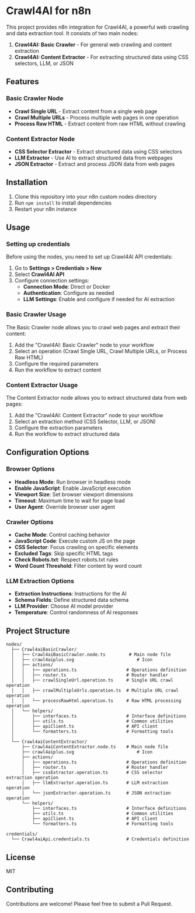 # Crawl4AI for n8n

This project provides n8n integration for Crawl4AI, a powerful web crawling and data extraction tool. It consists of two main nodes:

1. **Crawl4AI: Basic Crawler** - For general web crawling and content extraction
2. **Crawl4AI: Content Extractor** - For extracting structured data using CSS selectors, LLM, or JSON

## Features

### Basic Crawler Node

- **Crawl Single URL** - Extract content from a single web page
- **Crawl Multiple URLs** - Process multiple web pages in one operation
- **Process Raw HTML** - Extract content from raw HTML without crawling

### Content Extractor Node

- **CSS Selector Extractor** - Extract structured data using CSS selectors
- **LLM Extractor** - Use AI to extract structured data from webpages
- **JSON Extractor** - Extract and process JSON data from web pages

## Installation

1. Clone this repository into your n8n custom nodes directory
2. Run `npm install` to install dependencies
3. Restart your n8n instance

## Usage

### Setting up credentials

Before using the nodes, you need to set up Crawl4AI API credentials:

1. Go to **Settings > Credentials > New**
2. Select **Crawl4AI API**
3. Configure connection settings:
   - **Connection Mode**: Direct or Docker
   - **Authentication**: Configure as needed
   - **LLM Settings**: Enable and configure if needed for AI extraction

### Basic Crawler Usage

The Basic Crawler node allows you to crawl web pages and extract their content:

1. Add the "Crawl4AI: Basic Crawler" node to your workflow
2. Select an operation (Crawl Single URL, Crawl Multiple URLs, or Process Raw HTML)
3. Configure the required parameters
4. Run the workflow to extract content

### Content Extractor Usage

The Content Extractor node allows you to extract structured data from web pages:

1. Add the "Crawl4AI: Content Extractor" node to your workflow
2. Select an extraction method (CSS Selector, LLM, or JSON)
3. Configure the extraction parameters
4. Run the workflow to extract structured data

## Configuration Options

### Browser Options

- **Headless Mode**: Run browser in headless mode
- **Enable JavaScript**: Enable JavaScript execution
- **Viewport Size**: Set browser viewport dimensions
- **Timeout**: Maximum time to wait for page load
- **User Agent**: Override browser user agent

### Crawler Options

- **Cache Mode**: Control caching behavior
- **JavaScript Code**: Execute custom JS on the page
- **CSS Selector**: Focus crawling on specific elements
- **Excluded Tags**: Skip specific HTML tags
- **Check Robots.txt**: Respect robots.txt rules
- **Word Count Threshold**: Filter content by word count

### LLM Extraction Options

- **Extraction Instructions**: Instructions for the AI
- **Schema Fields**: Define structured data schema
- **LLM Provider**: Choose AI model provider
- **Temperature**: Control randomness of AI responses

## Project Structure

```
nodes/
  ├── Crawl4aiBasicCrawler/
  │   ├── Crawl4aiBasicCrawler.node.ts         # Main node file
  │   ├── crawl4aiplus.svg                        # Icon
  │   ├── actions/
  │   │   ├── operations.ts                   # Operations definition
  │   │   ├── router.ts                       # Router handler
  │   │   ├── crawlSingleUrl.operation.ts     # Single URL crawl operation
  │   │   ├── crawlMultipleUrls.operation.ts  # Multiple URL crawl operation
  │   │   └── processRawHtml.operation.ts     # Raw HTML processing operation
  │   └── helpers/
  │       ├── interfaces.ts                   # Interface definitions
  │       ├── utils.ts                        # Common utilities
  │       ├── apiClient.ts                    # API client
  │       └── formatters.ts                   # Formatting tools
  │
  └── Crawl4aiContentExtractor/
      ├── Crawl4aiContentExtractor.node.ts    # Main node file
      ├── crawl4aiplus.svg                        # Icon
      ├── actions/
      │   ├── operations.ts                   # Operations definition
      │   ├── router.ts                       # Router handler
      │   ├── cssExtractor.operation.ts       # CSS selector extraction operation
      │   ├── llmExtractor.operation.ts       # LLM extraction operation
      │   └── jsonExtractor.operation.ts      # JSON extraction operation
      └── helpers/
          ├── interfaces.ts                   # Interface definitions
          ├── utils.ts                        # Common utilities
          ├── apiClient.ts                    # API client
          └── formatters.ts                   # Formatting tools

credentials/
  └── Crawl4aiApi.credentials.ts              # Credentials definition
```

## License

MIT

## Contributing

Contributions are welcome! Please feel free to submit a Pull Request.
